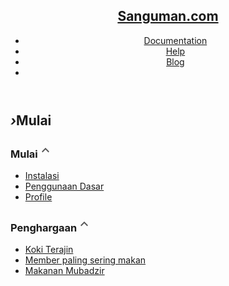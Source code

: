 <!DOCTYPE html><html lang="en"><head><meta charSet="utf-8"/><meta http-equiv="X-UA-Compatible" content="IE=edge"/><title>Instalasi · Sanguman.com</title><meta name="viewport" content="width=device-width"/><meta name="generator" content="Docusaurus"/><meta name="description" content="&lt;p&gt;Sanguman dirancang untuk mempermudah anda dalam melakukan pemesanan nasi.&lt;/p&gt;
"/><meta name="docsearch:language" content="en"/><meta property="og:title" content="Instalasi · Sanguman.com"/><meta property="og:type" content="website"/><meta property="og:url" content="https://miftahrahmat.github.io/sanguman-master//index.html"/><meta property="og:description" content="&lt;p&gt;Sanguman dirancang untuk mempermudah anda dalam melakukan pemesanan nasi.&lt;/p&gt;
"/><meta name="twitter:card" content="summary"/><link rel="shortcut icon" href="/img/nasi.png"/><link rel="stylesheet" href="//cdnjs.cloudflare.com/ajax/libs/highlight.js/9.12.0/styles/dark.min.css"/><link rel="alternate" type="application/atom+xml" href="https://miftahrahmat.github.io/sanguman-master/blog/atom.xml" title="Sanguman.com Blog ATOM Feed"/><link rel="alternate" type="application/rss+xml" href="https://miftahrahmat.github.io/sanguman-master/blog/feed.xml" title="Sanguman.com Blog RSS Feed"/><script type="text/javascript" src="https://buttons.github.io/buttons.js"></script><script src="https://unpkg.com/vanilla-back-to-top@7.1.14/dist/vanilla-back-to-top.min.js"></script><script>
        document.addEventListener('DOMContentLoaded', function() {
          addBackToTop(
            {"zIndex":100}
          )
        });
        </script><link rel="stylesheet" href="/css/main.css"/><script src="/js/codetabs.js"></script></head><body class="sideNavVisible separateOnPageNav"><div class="fixedHeaderContainer"><div class="headerWrapper wrapper"><header><a href="/en"><h2 class="headerTitle">Sanguman.com</h2></a><div class="navigationWrapper navigationSlider"><nav class="slidingNav"><ul class="nav-site nav-site-internal"><li class="siteNavGroupActive siteNavItemActive"><a href="/docs/en/doc.html" target="_self">Documentation</a></li><li class=""><a href="/en/help.html" target="_self">Help</a></li><li class=""><a href="/blog/" target="_self">Blog</a></li><li class=""><a target="_self"></a></li></ul></nav></div></header></div></div><div class="navPusher"><div class="docMainWrapper wrapper"><div class="container docsNavContainer" id="docsNav"><nav class="toc"><div class="toggleNav"><section class="navWrapper wrapper"><div class="navBreadcrumb wrapper"><div class="navToggle" id="navToggler"><i></i></div><h2><i>›</i><span>Mulai</span></h2><div class="tocToggler" id="tocToggler"><i class="icon-toc"></i></div></div><div class="navGroups"><div class="navGroup"><h3 class="navGroupCategoryTitle collapsible">Mulai<span class="arrow"><svg width="24" height="24" viewBox="0 0 24 24"><path fill="#565656" d="M7.41 15.41L12 10.83l4.59 4.58L18 14l-6-6-6 6z"></path><path d="M0 0h24v24H0z" fill="none"></path></svg></span></h3><ul class="hide"><li class="navListItem navListItemActive"><a class="navItem" href="/docs/en/doc.html">Instalasi</a></li><li class="navListItem"><a class="navItem" href="/docs/en/doc1.html">Penggunaan Dasar</a></li><li class="navListItem"><a class="navItem" href="/docs/en/profile.html">Profile</a></li></ul></div><div class="navGroup"><h3 class="navGroupCategoryTitle collapsible">Penghargaan<span class="arrow"><svg width="24" height="24" viewBox="0 0 24 24"><path fill="#565656" d="M7.41 15.41L12 10.83l4.59 4.58L18 14l-6-6-6 6z"></path><path d="M0 0h24v24H0z" fill="none"></path></svg></span></h3><ul class="hide"><li class="navListItem"><a class="navItem" href="/docs/en/doc2.html">Koki Terajin</a></li><li class="navListItem"><a class="navItem" href="/docs/en/doc3.html">Member paling sering makan</a></li><li class="navListItem"><a class="navItem" href="/docs/en/doc4.html">Makanan Mubadzir</a></li></ul></div></div></section></div><script>
            var coll = document.getElementsByClassName('collapsible');
            var checkActiveCategory = true;
            for (var i = 0; i < coll.length; i++) {
              var links = coll[i].nextElementSibling.getElementsByTagName('*');
              if (checkActiveCategory){
                for (var j = 0; j < links.length; j++) {
                  if (links[j].classList.contains('navListItemActive')){
                    coll[i].nextElementSibling.classList.toggle('hide');
                    coll[i].childNodes[1].classList.toggle('rotate');
                    checkActiveCategory = false;
                    break;
                  }
                }
              }

              coll[i].addEventListener('click', function() {
                var arrow = this.childNodes[1];
                arrow.classList.toggle('rotate');
                var content = this.nextElementSibling;
                content.classList.toggle('hide');
              });
            }

            document.addEventListener('DOMContentLoaded', function() {
              createToggler('#navToggler', '#docsNav', 'docsSliderActive');
              createToggler('#tocToggler', 'body', 'tocActive');

              const headings = document.querySelector('.toc-headings');
              headings && headings.addEventListener('click', function(event) {
                if (event.target.tagName === 'A') {
                  document.body.classList.remove('tocActive');
                }
              }, false);

              function createToggler(togglerSelector, targetSelector, className) {
                var toggler = document.querySelector(togglerSelector);
                var target = document.querySelector(targetSelector);

                if (!toggler) {
                  return;
                }

                toggler.onclick = function(event) {
                  event.preventDefault();

                  target.classList.toggle(className);
                };
              }
            });
        </script></nav></div><div class="container mainContainer"><div class="wrapper"><div class="post"><header class="postHeader"><h1 class="postHeaderTitle">Instalasi</h1></header><article><div><span><p>Sanguman dirancang untuk mempermudah anda dalam melakukan pemesanan nasi.</p>
<hr>
<li><strong>Menginstall Sanguman</strong></li>
<br> 
<pre><code class="hljs">1. Clone sanguman dari Github https://github.com/miftahrahmat/Sanguman-master.git
   atau klik link github yang terdapat di footer

2. Setelah proses clone berhasil, kemudian buka terminal dan lakukan &quot;composer install&quot;

3. Copy file example.env kemudian save dengan format .env

4. Setelah file .env dimodifikasi, buka lagi terminal dan lakukan &quot;php artisan migrate&quot;
</code></pre>
</span></div></article></div><div class="docLastUpdate"><em>Last updated on 2019-2-4 by miftah_rahmat</em></div><div class="docs-prevnext"><a class="docs-next button" href="/docs/en/doc1.html"><span>Penggunaan Dasar</span><span class="arrow-next"> →</span></a></div></div></div><nav class="onPageNav"></nav></div><footer class="nav-footer" id="footer"><section class="sitemap"><a href="/" class="nav-home"><img src="/img/nasi.png" alt="Sanguman.com" width="66" height="58"/></a><div><h5>Document</h5><a href="/docs/en/doc.html">Installasi</a><a href="/docs/en/doc1.html">Cara Penggunaaan</a><a href="/docs/en/doc2.html">Penghargaan</a></div><div><h5>Komunitas</h5><a href="/en/users.html">User Showcase</a><a href="https://3.basecamp.com/4145457/buckets/10250713/chats/1487178050">Basecamp Chat</a><a href="https://twitter.com/" target="_blank" rel="noreferrer noopener">Twitter</a></div><div><h5>More</h5><a href="/blog">Blog</a><a href="https://github.com/miftahrahmat/Sanguman-master">GitHub</a><a class="github-button" data-icon="octicon-star" data-count-href="/facebook/docusaurus/stargazers" data-show-count="true" data-count-aria-label="stargazers on GitHub" aria-label="Buka sanguman di Github">Star</a></div></section><a href="https://github.com/miftahrahmat/Sanguman-master" target="_blank" rel="noreferrer noopener" class="fbOpenSource"></a><section class="copyright">Copyright © 2019 Sanguman.com</section></footer></div><script>window.fbAsyncInit = function() {FB.init({appId:'1073891869459344',xfbml:true,version:'v2.7'});};(function(d, s, id){var js, fjs = d.getElementsByTagName(s)[0];if (d.getElementById(id)) {return;}js = d.createElement(s); js.id = id;js.src = '//connect.facebook.net/en_US/sdk.js';fjs.parentNode.insertBefore(js, fjs);}(document, 'script','facebook-jssdk'));
                </script><script>window.twttr=(function(d,s, id){var js,fjs=d.getElementsByTagName(s)[0],t=window.twttr||{};if(d.getElementById(id))return t;js=d.createElement(s);js.id=id;js.src='https://platform.twitter.com/widgets.js';fjs.parentNode.insertBefore(js, fjs);t._e = [];t.ready = function(f) {t._e.push(f);};return t;}(document, 'script', 'twitter-wjs'));</script></body></html>
